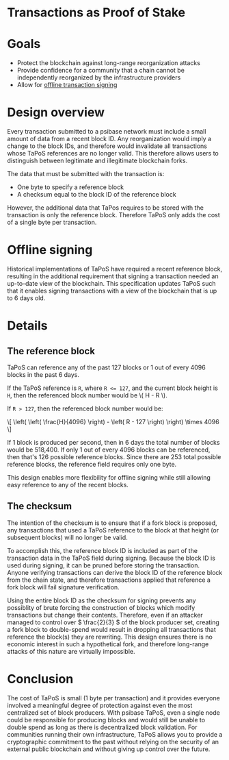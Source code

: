 # Transactions as Proof of Stake

# Goals

* Protect the blockchain against long-range reorganization attacks
* Provide confidence for a community that a chain cannot be independently reorganized by the infrastructure providers
* Allow for [offline transaction signing](#offline-signing)

# Design overview

Every transaction submitted to a psibase network must include a small amount of data from a recent block ID. Any reorganization would imply a change to the block IDs, and therefore would invalidate all transactions whose TaPoS references are no longer valid. This therefore allows users to distinguish between legitimate and illegitimate blockchain forks.

The data that must be submitted with the transaction is:
* One byte to specify a reference block
* A checksum equal to the block ID of the reference block

However, the additional data that TaPos requires to be stored with the transaction is only the reference block. Therefore TaPoS only adds the cost of a single byte per transaction.

# Offline signing

Historical implementations of TaPoS have required a recent reference block, resulting in the additional requirement that signing a transaction needed an up-to-date view of the blockchain. This specification updates TaPoS such that it enables signing transactions with a view of the blockchain that is up to 6 days old.

# Details

## The reference block

TaPoS can reference any of the past 127 blocks or 1 out of every 4096 blocks in the past 6 days.

If the TaPoS reference is `R`, where `R <= 127`, and the current block height is `H`, then the referenced block number would be \\( H - R \\).
 
If `R > 127`, then the referenced block number would be:
 
\\[ \left( \left( \frac{H}{4096} \right) - \left( R - 127 \right) \right) \times 4096 \\]

If 1 block is produced per second, then in 6 days the total number of blocks would be 518,400. If only 1 out of every 4096 blocks can be referenced, then that's 126 possible reference blocks. Since there are 253 total possible reference blocks, the reference field requires only one byte.

This design enables more flexibility for offline signing while still allowing easy reference to any of the recent blocks.

## The checksum

The intention of the checksum is to ensure that if a fork block is proposed, any transactions that used a TaPoS reference to the block at that height (or subsequent blocks) will no longer be valid.

To accomplish this, the reference block ID is included as part of the transaction data in the TaPoS field during signing. Because the block ID is used during signing, it can be pruned before storing the transaction. Anyone verifying transactions can derive the block ID of the reference block from the chain state, and therefore transactions applied that reference a fork block will fail signature verification.

Using the entire block ID as the checksum for signing prevents any possiblity of brute forcing the construction of blocks which modify transactions but change their contents. Therefore, even if an attacker managed to control over $ \frac{2}{3} $ of the block producer set, creating a fork block to double-spend would result in dropping all transactions that reference the block(s) they are rewriting. This design ensures there is no economic interest in such a hypothetical fork, and therefore long-range attacks of this nature are virtually impossible.

# Conclusion

The cost of TaPoS is small (1 byte per transaction) and it provides everyone involved a meaningful degree of protection against even the most centralized set of block producers. With psibase TaPoS, even a single node could be responsible for producing blocks and would still be unable to double spend as long as there is decentralized block validation. For communities running their own infrastructure, TaPoS allows you to provide a cryptographic commitment to the past without relying on the security of an external public blockchain and without giving up control over the future.
